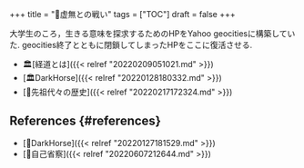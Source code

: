 +++
title = "🦊虚無との戦い"
tags = ["TOC"]
draft = false
+++

大学生のころ，生きる意味を探求するためのHPをYahoo geocitiesに構築していた. geocities終了とともに閉鎖してしまったHPをここに復活させる.

-   🏛[経道とは]({{< relref "20220209051021.md" >}})
-   [🏛DarkHorse]({{< relref "20220128180332.md" >}})
-   [📂先祖代々の歴史]({{< relref "20220217172324.md" >}})


## References {#references}

-   [📝DarkHorse]({{< relref "20220127181529.md" >}})
-   [📝自己省察]({{< relref "20220607212644.md" >}})

